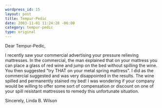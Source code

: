 ```yaml
--- 
wordpress_id: 15
layout: post
title: Tempur-Pedic
date: 2003-11-01 11:24:28 -06:00
category: tempur-pedic
type: original
---
```

Dear Tempur-Pedic,

I recently saw your commercial advertising your pressure relieving mattresses. In the commercial, the man explained that on your mattress you can place a glass of red wine and jump on the bed without spilling the wine. You then suggested "try THAT on your metal spring mattress". I did as the commercial suggested and was very disappointed in the results. The wine spilled and permanently stained my bed! I was wondering if your company would be willing to offer some sort of compensation or discount on one of your spill resistant mattresses to remedy this unfortunate situation.

Sincerely,
Linda B. Wilson
